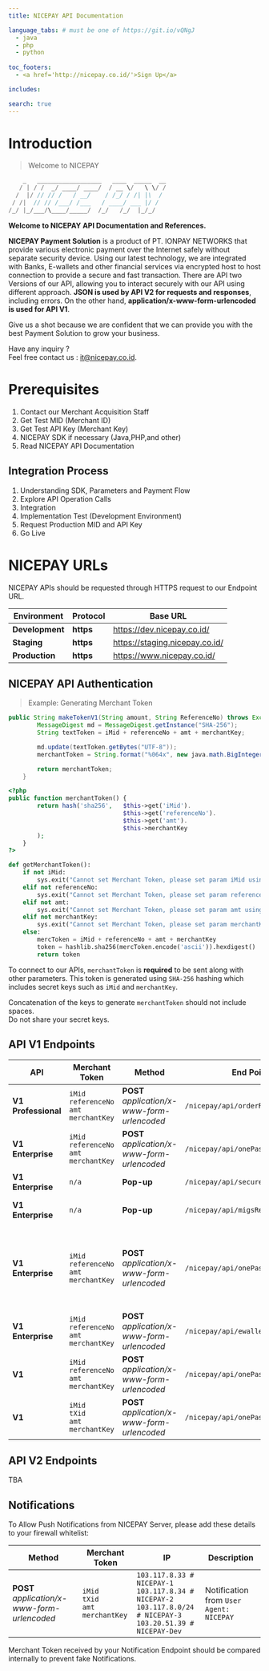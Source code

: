 ```yaml
---
title: NICEPAY API Documentation

language_tabs: # must be one of https://git.io/vQNgJ
  - java
  - php
  - python
  
toc_footers:
  - <a href='http://nicepay.co.id/'>Sign Up</a>

includes:

search: true
---
```

# Introduction

> Welcome to NICEPAY

```java
    _   __________________   ____  _____  __
   / | / /  _/ ____/ ____/  / __ \/   \ \/ /
  /  |/ // // /   / __/    / /_/ / /| |\  / 
 / /|  // // /___/ /___   / ____/ ___ |/ /  
/_/ |_/___/\____/_____/  /_/   /_/  |_/_/   

```

**Welcome to NICEPAY API Documentation and References.**

**NICEPAY Payment Solution** is a product of PT. IONPAY NETWORKS that provide various electronic payment over the Internet safely without separate security device. 
Using our latest technology, we are integrated with Banks, E-wallets and other financial services via encrypted host to host connection to provide a secure and fast transaction.
There are API two Versions of our API, allowing you to interact securely with our API using different approach. **JSON is used by API V2 for requests and responses**, including errors.
On the other hand, **application/x-www-form-urlencoded is used for API V1**.

Give us a shot because we are confident that we can provide you with the best Payment Solution to grow your business.

Have any inquiry ?<br>Feel free contact us : [it@nicepay.co.id](mailto:it@nicepay.co.id).

# Prerequisites
<ol type="1">
  <li>Contact our Merchant Acquisition Staff
  <li>Get Test MID (Merchant ID)
  <li>Get Test API Key (Merchant Key)
  <li>NICEPAY SDK if necessary (Java,PHP,and other)
  <li>Read NICEPAY API Documentation
</ol>

## Integration Process
<ol type="1">
  <li>Understanding SDK, Parameters and Payment Flow
  <li>Explore API Operation Calls
  <li>Integration
  <li>Implementation Test (Development Environment)
  <li>Request Production MID and API Key
  <li>Go Live
</ol>

# NICEPAY URLs
NICEPAY APIs should be requested through HTTPS request to our Endpoint URL.

| **Environment** | **Protocol** | Base URL |
| --- | --- | --- |
| **Development** | **https** | https://dev.nicepay.co.id/ |
| **Staging** | **https** | https://staging.nicepay.co.id/ |
| **Production** | **https** | https://www.nicepay.co.id/ |

## NICEPAY API Authentication

> Example: Generating Merchant Token

```java
public String makeTokenV1(String amount, String ReferenceNo) throws Exception {
		MessageDigest md = MessageDigest.getInstance("SHA-256");
		String textToken = iMid + referenceNo + amt + merchantKey;

		md.update(textToken.getBytes("UTF-8"));
		merchantToken = String.format("%064x", new java.math.BigInteger(1, md.digest()));

		return merchantToken;
	}
```

```php
<?php
public function merchantToken() {
        return hash('sha256',   $this->get('iMid').
                                $this->get('referenceNo').
                                $this->get('amt').
                                $this->merchantKey
        );
    }
?>
```

```python
def getMerchantToken():
    if not iMid:
        sys.exit("Cannot set Merchant Token, please set param iMid using NICEPay.iMid = iMid values")
    elif not referenceNo:
        sys.exit("Cannot set Merchant Token, please set param referenceNo using NICEPay.referenceNo = referenceNo values")
    elif not amt:
        sys.exit("Cannot set Merchant Token, please set param amt using NICEPay.amt = amt values")
    elif not merchantKey:
        sys.exit("Cannot set Merchant Token, please set param merchantKey using NICEPay.merchantKey = merchantKey values")
    else:
        mercToken = iMid + referenceNo + amt + merchantKey
        token = hashlib.sha256(mercToken.encode('ascii')).hexdigest()
        return token
```

To connect to our APIs, `merchantToken` is **required** to be sent along with other parameters.
This token is generated using `SHA-256` hashing which includes secret keys such as `iMid` and `merchantKey`.

<aside class="notice">
Concatenation of the keys to generate <code>merchantToken</code> should not include spaces.
</aside>

<aside class="warning">
Do not share your secret keys.
</aside>

## API V1 Endpoints

| **API** | Merchant Token | **Method** | End Point | Description |
| --- | --- | --- | --- | --- |
| **V1**  **Professional** | `iMid`<br>`referenceNo`<br>`amt`<br>`merchantKey` | **POST** *application/x-www-form-urlencoded* | `/nicepay/api/orderRegist.do` | Transaction Registration |
| **V1**  **Enterprise** | `iMid`<br>`referenceNo`<br>`amt`<br>`merchantKey` | **POST** *application/x-www-form-urlencoded* | `/nicepay/api/onePassToken.do` | Request Credit Card Token |
| **V1**  **Enterprise** | `n/a` | **Pop-up** | `/nicepay/api/secureVeRequest.do` | Request 3DS Pages |
| **V1**  **Enterprise** | `n/a` | **Pop-up** | `/nicepay/api/migsRequest.do` | Request MIGS Pages |
| **V1**  **Enterprise** |`iMid`<br>`referenceNo`<br>`amt`<br>`merchantKey` | **POST** *application/x-www-form-urlencoded* | `/nicepay/api/onePass.do` | Transaction Payment (Credit Card) and Registration for other payment methods. |
| **V1**  **Enterprise** | `iMid`<br>`referenceNo`<br>`amt`<br>`merchantKey` | **POST** *application/x-www-form-urlencoded* | `/nicepay/api/ewalletTrans.do` | E-Wallet Trans? |
| **V1** | `iMid`<br>`referenceNo`<br>`amt`<br>`merchantKey` | **POST** *application/x-www-form-urlencoded* | `/nicepay/api/onePassStatus.do` | Status Inquiry |
| **V1** | `iMid`<br>`tXid`<br>`amt`<br>`merchantKey` | **POST** *application/x-www-form-urlencoded* | `/nicepay/api/onePassAllCancel.do` | Cancel Transaction |


## API V2 Endpoints
TBA

## Notifications
To Allow Push Notifications from NICEPAY Server, please add these details to your firewall whitelist:

| **Method** | Merchant Token | IP | Description |
| --- | --- | --- | --- |
| **POST** *application/x-www-form-urlencoded* | `iMid`<br>`tXid`<br>`amt`<br>`merchantKey` | `103.117.8.33 # NICEPAY-1`<br>`103.117.8.34 # NICEPAY-2`<br>`103.117.8.0/24 # NICEPAY-3`<br>`103.20.51.39 # NICEPAY-Dev` | Notification from `User Agent: NICEPAY` |

<aside class="notice">
Merchant Token received by your Notification Endpoint should be compared internally to prevent fake Notifications.
</aside>
